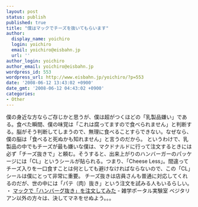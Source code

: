 ```yaml
---
layout: post
status: publish
published: true
title: "僕はマックでチーズを抜いてもらいます"
author:
  display_name: yoichiro
  login: yoichiro
  email: yoichiro@eisbahn.jp
  url: ''
author_login: yoichiro
author_email: yoichiro@eisbahn.jp
wordpress_id: 553
wordpress_url: http://www.eisbahn.jp/yoichiro/?p=553
date: '2008-06-12 13:43:02 +0900'
date_gmt: '2008-06-12 04:43:02 +0900'
categories:
- Other
---
```


僕の身近な方ならご存じかと思うが、僕は超がつくほどの「乳製品嫌い」である。食べた瞬間、僕の味覚は「これは腐ってますので食べられません」と判断する。脳がそう判断してしまうので、無理に食べることすらできない。なぜなら、僕の脳は「食べると死ぬかも知れません」と言うのだから。
というわけで、乳製品の中でもチーズが最も嫌いな僕は、マクドナルドに行って注文するときには必ず「チーズ抜きで」と頼む。そうすると、出来上がりのハンバーガーのパッケージには「CL」というシールが貼られる。つまり、「Cheese Less」。間違ってチーズ入りを一口食すことは何としても避けなければならないので、この「CL」シールは僕にとって非常に重要。
チーズ抜きは店員さんも普通に対応してくれるのだが、世の中には「パテ（肉）抜き」という注文を試みる人もいるらしい。
・
[マックで「ハンバーグ抜き」を注文してみた](http://takech.fc2web.com/labo/01.html) - 雑学ポータル実験室
ベジタリアン以外の方々は、決してマネをせぬよう。。。
